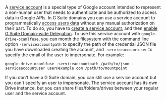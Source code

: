 A [service account](https://cloud.google.com/iam/docs/understanding-service-accounts) is a special type of Google account intended to represent a non-human user that needs to authenticate and be authorized to access data in Google APIs. In G Suite domains you can use a service account to programmatically [access users data](https://developers.google.com/drive/api/v3/about-auth#perform_g_suite_domain-wide_delegation_of_authority) without any manual authorization on their part. To do so, you have to [create a service account](https://developers.google.com/identity/protocols/OAuth2ServiceAccount#creatinganaccount), and then [enable G Suite Domain-wide Delegation](https://developers.google.com/identity/protocols/OAuth2ServiceAccount#delegatingauthority). To use this service account with `google-drive-ocamlfuse`, you can month the filesystem with the command line option `-serviceaccountpath` to specify the path of the credential JSON file you have downloaded creating the account, and `-serviceaccountuser` to specify the email of the user to impersonate. For example:

    google-drive-ocamlfuse -serviceaccountpath /path/to/json -serviceaccountuser user@example.com /path/to/mountpoint

If you don't have a G Suite domain, you can still use a service account but you can't specify an user to impersonate. The service account has its own Drive instance, but you can share files/folders/drives between your regular user and the service account.